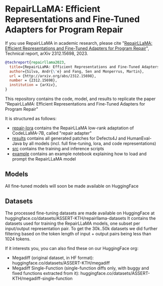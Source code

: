 # RepairLLaMA: Efficient Representations and Fine-Tuned Adapters for Program Repair

If you use RepairLLaMA in academic research, please cite "[RepairLLaMA: Efficient Representations and Fine-Tuned Adapters for Program Repair](http://arxiv.org/abs/2312.15698)", Technical report, arXiv 2312.15698, 2023. 

```bibtex
@techreport{repairllama2023,
  title={RepairLLaMA: Efficient Representations and Fine-Tuned Adapters for Program Repair},
  author={Silva, Andr{\'e} and Fang, Sen and Monperrus, Martin},
  url = {http://arxiv.org/abs/2312.15698},
  number = {2312.15698},
  institution = {arXiv},
}
```

This repository contains the code, model, and results to replicate the paper "RepairLLaMA: Efficient Representations and Fine-Tuned Adapters for Program Repair"

It is structured as follows:
- [repair-lora](repair-lora) contains the RepairLLaMA low-rank adaptation of CodeLLaMA-7B, called "repair adapter"
- [results](results) contains all generated patches for Defects4J and HumanEval-Java by all models (incl. full fine-tuning, lora, and code representations)
- [src](src) contains the training and inference scripts
- [example](example) contains an example notebook explaining how to load and prompt the RepairLLaMA model

## Models

All fine-tuned models will soon be made available on HuggingFace

## Datasets

The processed fine-tuning datasets are made available on HuggingFace at huggingface.co/datasets/ASSERT-KTH/repairllama-datasets
It contains the datasets used for training the RepairLLaMA models, one subset per input/output representation pair.
To get the 30k..50k datasets we did further filtering based on the token length of input + output pairs being less than 1024 tokens.

If it interests you, you can also find these on our HuggingFace org:
  - Megadiff (original dataset, in HF format): huggingface.co/datasets/ASSERT-KTH/megadiff
  - Megadiff Single-Function (single-function diffs only, with buggy and fixed functions extracted from it): huggingface.co/datasets/ASSERT-KTH/megadiff-single-function
